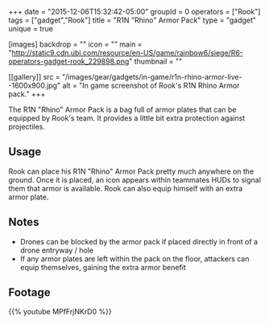 +++
date = "2015-12-06T15:32:42-05:00"
groupId = 0
operators = ["Rook"]
tags = ["gadget","Rook"]
title = "R1N \"Rhino\" Armor Pack"
type = "gadget"
unique = true

[images]
  backdrop = ""
  icon = ""
  main = "http://static9.cdn.ubi.com/resource/en-US/game/rainbow6/siege/R6-operators-gadget-rook_229898.png"
  thumbnail = ""

[[gallery]]
  src = "/images/gear/gadgets/in-game/r1n-rhino-armor-live--1600x900.jpg"
  alt = "In game screenshot of Rook's R1N Rhino Armor pack."
+++

The R1N "Rhino" Armor Pack is a bag full of armor plates that can be equipped by Rook's team. It provides a little bit extra protection against projectiles.

## Usage

Rook can place his R1N "Rhino" Armor Pack pretty much anywhere on the ground. Once it is placed, an icon appears within teammates HUDs to signal them that armor is available. Rook can also equip himself with an extra armor plate.

## Notes

- Drones can be blocked by the armor pack if placed directly in front of a drone entryway / hole
- If any armor plates are left within the pack on the floor, attackers can equip themselves, gaining the extra armor benefit

## Footage

{{% youtube MPfFrjNKrD0 %}}
